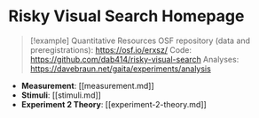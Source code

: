 # Risky Visual Search Homepage

> [!example] Quantitative Resources
> OSF repository (data and preregistrations): https://osf.io/erxsz/
> Code: https://github.com/dab414/risky-visual-search
> Analyses: https://davebraun.net/gaita/experiments/analysis

* **Measurement**: [[measurement.md]]
* **Stimuli**: [[stimuli.md]]
* **Experiment 2 Theory**: [[experiment-2-theory.md]]
